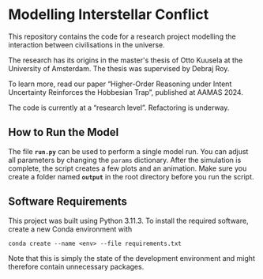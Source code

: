 # Modelling Interstellar Conflict

This repository contains the code for a research project modelling the interaction between civilisations in the universe.

The research has its origins in the master's thesis of Otto Kuusela at the University of Amsterdam. The thesis was supervised by Debraj Roy.

To learn more, read our paper “Higher-Order Reasoning under Intent Uncertainty Reinforces the Hobbesian Trap”, published at AAMAS 2024.

The code is currently at a “research level”. Refactoring is underway.

## How to Run the Model

The file **`run.py`** can be used to perform a single model run. You can adjust all parameters by changing the `params` dictionary. After the simulation is complete, the script creates a few plots and an animation. Make sure you create a folder named **`output`** in the root directory before you run the script.

## Software Requirements

This project was built using Python 3.11.3. To install the required software, create a new Conda environment with

    conda create --name <env> --file requirements.txt

Note that this is simply the state of the development environment and might therefore contain unnecessary packages.
